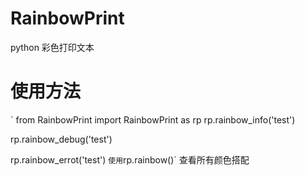 # RainbowPrint
python 彩色打印文本

# 使用方法
`
 from RainbowPrint import RainbowPrint as rp
  rp.rainbow_info('test')
 
  rp.rainbow_debug('test')

  rp.rainbow_errot('test')
`
使用 `rp.rainbow()` 查看所有颜色搭配
